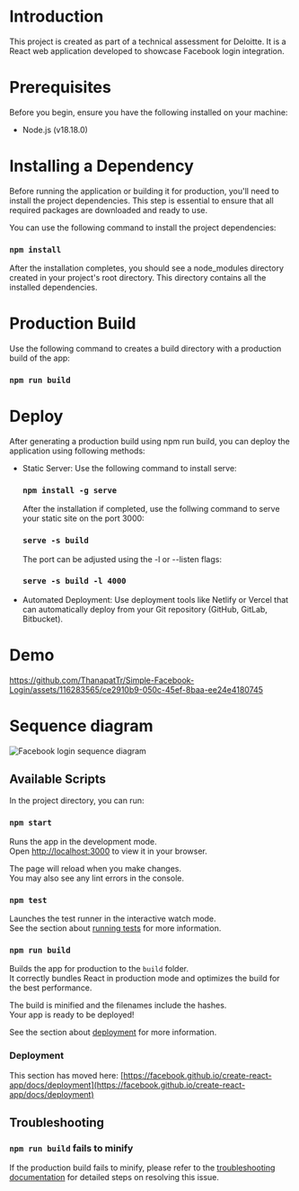 # Introduction
This project is created as part of a technical assessment for Deloitte. It is a React web application developed to showcase Facebook login integration.

# Prerequisites
Before you begin, ensure you have the following installed on your machine:
- Node.js (v18.18.0)

# Installing a Dependency
Before running the application or building it for production, you'll need to install the project dependencies. This step is essential to ensure that all required packages are downloaded and ready to use.

You can use the following command to install the project dependencies:

### `npm install`

After the installation completes, you should see a node_modules directory created in your project's root directory. This directory contains all the installed dependencies.

# Production Build
Use the following command to creates a build directory with a production build of the app:

### `npm run build`

# Deploy
After generating a production build using npm run build, you can deploy the application using following methods:

- Static Server:
  Use the following command to install serve:
  
  ### `npm install -g serve`

  After the installation if completed, use the follwing command to serve your static site on the port 3000:

  ### `serve -s build`

  The port can be adjusted using the -l or --listen flags:

   ### `serve -s build -l 4000`
  
- Automated Deployment:
  Use deployment tools like Netlify or Vercel that can automatically deploy from your Git repository (GitHub, GitLab, Bitbucket).

# Demo

https://github.com/ThanapatTr/Simple-Facebook-Login/assets/116283565/ce2910b9-050c-45ef-8baa-ee24e4180745

# Sequence diagram

![Facebook login sequence diagram](https://github.com/ThanapatTr/Simple-Facebook-Login/assets/116283565/9f877fdf-3ddd-44ea-8937-077d01f9bc25)

## Available Scripts

In the project directory, you can run:

### `npm start`

Runs the app in the development mode.\
Open [http://localhost:3000](http://localhost:3000) to view it in your browser.

The page will reload when you make changes.\
You may also see any lint errors in the console.

### `npm test`

Launches the test runner in the interactive watch mode.\
See the section about [running tests](https://facebook.github.io/create-react-app/docs/running-tests) for more information.

### `npm run build`

Builds the app for production to the `build` folder.\
It correctly bundles React in production mode and optimizes the build for the best performance.

The build is minified and the filenames include the hashes.\
Your app is ready to be deployed!

See the section about [deployment](https://facebook.github.io/create-react-app/docs/deployment) for more information.

### Deployment

This section has moved here: [https://facebook.github.io/create-react-app/docs/deployment](https://facebook.github.io/create-react-app/docs/deployment)

## Troubleshooting

### `npm run build` fails to minify

If the production build fails to minify, please refer to the [troubleshooting documentation](https://facebook.github.io/create-react-app/docs/troubleshooting#npm-run-build-fails-to-minify) for detailed steps on resolving this issue.
